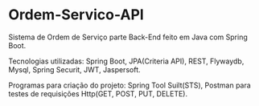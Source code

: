 # Ordem-Servico-API
Sistema de Ordem de Serviço parte Back-End feito em Java com Spring Boot.

Tecnologias utilizadas: Spring Boot, JPA(Criteria API), REST, Flywaydb, Mysql, Spring Securit, JWT, Jaspersoft.

Programas para criação do projeto: Spring Tool Suilt(STS), Postman para testes de requisições Http(GET, POST, PUT, DELETE).


